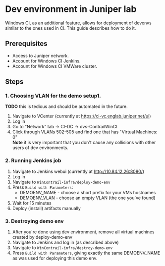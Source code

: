 # Dev environment in Juniper lab

Windows CI, as an additional feature, allows for deployment of devenvs similar to the ones used in
CI. This guide describes how to do it.

## Prerequisites

* Access to Juniper network.
* Account for Windows CI Jenkins.
* Account for Windows CI VMWare cluster.

## Steps

### 1. Choosing VLAN for the demo setup1.

**TODO** this is tedious and should be automated in the future.

1. Navigate to VCenter (currently at https://ci-vc.englab.juniper.net/ui)
2. Log in
3. Go to "Network" tab → CI-DC → dvs-ContrailWinCI
4. Click through VLANs 502-505 and find one that has "Virtual Machines: 0"\
    **Note** it is very important that you don't cause any collisions with other users of dev environments.

### 2. Running Jenkins job

1. Navigate to Jenkins webui (currently at http://10.84.12.26:8080/)
2. Log in
3. Navigate to `WinContrail-infra/deploy-demo-env`
4. Press `Build with Parameters`:
    * DEMOENV_NAME - choose a short prefix for your VMs hostnames
    * DEMOENV_VLAN - choose an empty VLAN (the one you've found)
5. Wait for 15 minutes
6. Deploy (install) artifacts manually

### 3. Destroying demo env

1. After you're done using dev environment, remove all virtual machines created by deploy-demo-env
2. Navigate to Jenkins and log in (as described above)
3. Navigate to `WinContrail-infra/destroy-demo-env`
4. Press `Build with Parameters`, giving exactly the same DEMOENV_NAME as was used for deploying this demo env.

